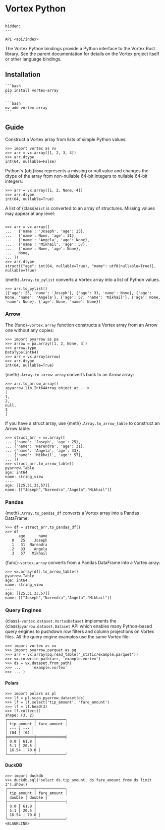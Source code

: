 # Vortex Python

```{toctree}
---
hidden:
---

API <api/index>
```

The Vortex Python bindings provide a Python interface to the Vortex Rust library.
See the parent documentation for details on the Vortex project itself or other language bindings.

## Installation

````{tab} pip
```bash
pip install vortex-array
```
````

````{tab} uv
```bash
uv add vortex-array
```
````

## Guide

Construct a Vortex array from lists of simple Python values:

```{doctest} pycon
>>> import vortex as vx
>>> arr = vx.array([1, 2, 3, 4])
>>> arr.dtype
int(64, nullable=False)
```

Python's {obj}`None` represents a missing or null value and changes the dtype of the array from
non-nullable 64-bit integers to nullable 64-bit integers:

```{doctest} pycon
>>> arr = vx.array([1, 2, None, 4])
>>> arr.dtype
int(64, nullable=True)
```

A list of {class}`dict` is converted to an array of structures. Missing values may appear at any
level:

```{doctest} pycon

>>> arr = vx.array([
...   {'name': 'Joseph', 'age': 25},
...   {'name': None, 'age': 31},
...   {'name': 'Angela', 'age': None},
...   {'name': 'Mikhail', 'age': 57},
...   {'name': None, 'age': None},
...   None,
... ])
>>> arr.dtype
struct({"age": int(64, nullable=True), "name": utf8(nullable=True)}, nullable=True)
```

{meth}`.Array.to_pylist` converts a Vortex array into a list of Python values.

```{doctest} pycon
>>> arr.to_pylist()
[{'age': 25, 'name': 'Joseph'}, {'age': 31, 'name': None}, {'age': None, 'name': 'Angela'}, {'age': 57, 'name': 'Mikhail'}, {'age': None, 'name': None}, {'age': None, 'name': None}]
```

### Arrow

The {func}`~vortex.array` function constructs a Vortex array from an Arrow one without any
copies:

```{doctest} pycon
>>> import pyarrow as pa
>>> arrow = pa.array([1, 2, None, 3])
>>> arrow.type
DataType(int64)
>>> arr = vx.array(arrow)
>>> arr.dtype
int(64, nullable=True)
```

{meth}`.Array.to_arrow_array` converts back to an Arrow array:

```{doctest} pycon
>>> arr.to_arrow_array()
<pyarrow.lib.Int64Array object at ...>
[
1,
2,
null,
3
]
```

If you have a struct array, use {meth}`.Array.to_arrow_table` to construct an Arrow table:

```{doctest} pycon
>>> struct_arr = vx.array([
... {'name': 'Joseph', 'age': 25},
... {'name': 'Narendra', 'age': 31},
... {'name': 'Angela', 'age': 33},
... {'name': 'Mikhail', 'age': 57},
... ])
>>> struct_arr.to_arrow_table()
pyarrow.Table
age: int64
name: string_view
----
age: [[25,31,33,57]]
name: [["Joseph","Narendra","Angela","Mikhail"]]
```

### Pandas

{meth}`.Array.to_pandas_df` converts a Vortex array into a Pandas DataFrame:

```{doctest} pycon
>>> df = struct_arr.to_pandas_df()
>>> df
      age      name
   0   25    Joseph
   1   31  Narendra
   2   33    Angela
   3   57   Mikhail
```

{func}`~vortex.array` converts from a Pandas DataFrame into a Vortex array:

```pycon
>>> vx.array(df).to_arrow_table()
pyarrow.Table
age: int64
name: string_view
----
age: [[25,31,33,57]]
name: [["Joseph","Narendra","Angela","Mikhail"]]
```

### Query Engines

{class}`~vortex.dataset.VortexDataset` implements the {class}`pyarrow.dataset.Dataset` API which
enables many Python-based query engines to pushdown row filters and column projections on Vortex
files. All the query engine examples use the same Vortex file:

```pycon
>>> import vortex as vx
>>> import pyarrow.parquet as pq
>>> arr = vx.array(pq.read_table("_static/example.parquet"))
>>> vx.io.write_path(arr, 'example.vortex')
>>> ds = vx.dataset.from_path(
>>> ...     'example.vortex'
>>> ... )
```

#### Polars

```pycon
>>> import polars as pl
>>> lf = pl.scan_pyarrow_dataset(ds)
>>> lf = lf.select('tip_amount', 'fare_amount')
>>> lf = lf.head(3)
>>> lf.collect()
shape: (3, 2)
┌────────────┬─────────────┐
│ tip_amount ┆ fare_amount │
│ --- ┆ --- │
│ f64 ┆ f64 │
╞════════════╪═════════════╡
│ 0.0 ┆ 61.8 │
│ 5.1 ┆ 20.5 │
│ 16.54 ┆ 70.0 │
└────────────┴─────────────┘
```

#### DuckDB

```pycon
>>> import duckdb
>>> duckdb.sql('select ds.tip_amount, ds.fare_amount from ds limit 3').show()
┌────────────┬─────────────┐
│ tip_amount │ fare_amount │
│ double │ double │
├────────────┼─────────────┤
│ 0.0 │ 61.8 │
│ 5.1 │ 20.5 │
│ 16.54 │ 70.0 │
└────────────┴─────────────┘
<BLANKLINE>
```